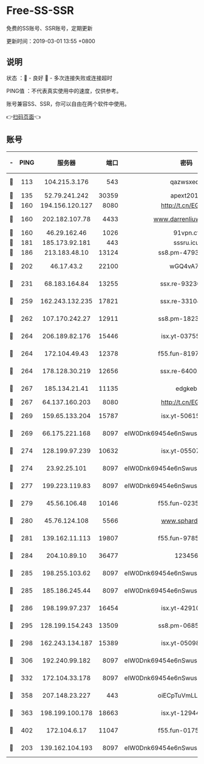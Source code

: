 # Free-SS-SSR

免费的SS账号、SSR账号，定期更新

更新时间：2019-03-01 13:55 +0800

## 说明

状态     ：🙂 - 良好 🙁 - 多次连接失败或连接超时

PING值   ：不代表真实使用中的速度，仅供参考。

账号兼容SS、SSR，你可以自由在两个软件中使用。

👉[扫码页面](https://liesauer.github.io/free-ss-ssr.github.io/)👈

## 账号

|-|PING|服务器|端口|密码|加密方式|区域|
|:----:|:----:|:-----:|-----:|:----:|:----:|:----:|
|🙂|113|104.215.3.176|543|qazwsxedc|aes-256-gcm|JP|
|🙂|135|52.79.241.242|30359|apext2019|chacha20|KR|
|🙂|160|194.156.120.127|8080|http://t.cn/EGJIyrl|rc4-md5|RU|
|🙂|160|202.182.107.78|4433|www.darrenliuwei.com|aes-256-cfb|JP|
|🙂|160|46.29.162.46|1026|91vpn.cf|rc4-md5|RU|
|🙂|181|185.173.92.181|443|sssru.icu|rc4-md5|RU|
|🙂|186|213.183.48.10|13124|ss8.pm-47930159|rc4-md5|RU|
|🙂|202|46.17.43.2|22100|wGQ4vA7D|aes-256-gcm|RU|
|🙂|231|68.183.164.84|13255|ssx.re-93230517|aes-256-cfb|US|
|🙂|259|162.243.132.235|17821|ssx.re-33104069|aes-256-cfb|US|
|🙂|262|107.170.242.27|12911|ss8.pm-18239043|aes-256-cfb|US|
|🙂|264|206.189.82.176|15446|isx.yt-03755202|aes-256-cfb|SG|
|🙂|264|172.104.49.43|12378|f55.fun-81974133|aes-256-cfb|SG|
|🙂|264|178.128.30.219|12656|ssx.re-64001982|aes-256-cfb|SG|
|🙂|267|185.134.21.41|11135|edgkeb|aes-256-cfb|GB|
|🙂|267|64.137.160.203|8080|http://t.cn/EGJIyrl|rc4-md5|CA|
|🙂|269|159.65.133.204|15787|isx.yt-50615050|aes-256-cfb|SG|
|🙂|269|66.175.221.168|8097|eIW0Dnk69454e6nSwuspv9DmS201tQ0D|aes-256-cfb|US|
|🙂|274|128.199.97.239|10632|isx.yt-05507279|aes-256-cfb|SG|
|🙂|274|23.92.25.101|8097|eIW0Dnk69454e6nSwuspv9DmS201tQ0D|aes-256-cfb|US|
|🙂|277|199.223.119.83|8097|eIW0Dnk69454e6nSwuspv9DmS201tQ0D|aes-256-cfb|US|
|🙂|279|45.56.106.48|10146|f55.fun-02359224|aes-256-cfb|US|
|🙂|280|45.76.124.108|5566|www.sphard.com|aes-256-cfb|AU|
|🙂|281|139.162.11.113|19807|f55.fun-97859727|aes-256-cfb|SG|
|🙂|284|204.10.89.10|36477|123456|aes-256-cfb|US|
|🙂|285|198.255.103.62|8097|eIW0Dnk69454e6nSwuspv9DmS201tQ0D|aes-256-cfb|US|
|🙂|285|185.186.245.44|8097|eIW0Dnk69454e6nSwuspv9DmS201tQ0D|aes-256-cfb|NL|
|🙂|286|198.199.97.237|16454|isx.yt-42910479|aes-256-cfb|US|
|🙂|295|128.199.154.243|13509|ss8.pm-06850813|aes-256-cfb|SG|
|🙂|298|162.243.134.187|15389|isx.yt-05098936|aes-256-cfb|US|
|🙂|306|192.240.99.182|8097|eIW0Dnk69454e6nSwuspv9DmS201tQ0D|aes-256-cfb|US|
|🙂|332|172.104.33.178|8097|eIW0Dnk69454e6nSwuspv9DmS201tQ0D|aes-256-cfb|SG|
|🙂|358|207.148.23.227|443|oiECpTuVmLLxk4Ts|aes-256-cfb|US|
|🙂|363|198.199.100.178|18663|isx.yt-12944812|aes-256-cfb|US|
|🙂|402|172.104.6.17|11047|f55.fun-01756679|aes-256-cfb|US|
|🙂|203|139.162.104.193|8097|eIW0Dnk69454e6nSwuspv9DmS201tQ0D|aes-256-cfb|JP|
